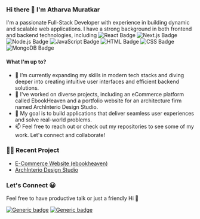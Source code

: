 ### Hi there 👋 I'm Atharva Muratkar

I'm a passionate Full-Stack Developer with experience in building dynamic and scalable web applications. I have a strong background in both frontend and backend technologies, including ![React Badge](https://img.shields.io/badge/React-61DAFB.svg?style=for-the-badge&logo=react&logoColor=black) ![Next.js Badge](https://img.shields.io/badge/Next.js-000000.svg?style=for-the-badge&logo=next.js&logoColor=white) ![Node.js Badge](https://img.shields.io/badge/Node.js-339933.svg?style=for-the-badge&logo=node.js&logoColor=white) ![JavaScript Badge](https://img.shields.io/badge/JavaScript-F7DF1E.svg?style=for-the-badge&logo=javascript&logoColor=black) ![HTML Badge](https://img.shields.io/badge/HTML5-E34F26.svg?style=for-the-badge&logo=html5&logoColor=white) ![CSS Badge](https://img.shields.io/badge/CSS3-1572B6.svg?style=for-the-badge&logo=css3&logoColor=white) ![MongoDB Badge](https://img.shields.io/badge/MongoDB-47A248.svg?style=for-the-badge&logo=mongodb&logoColor=white)



#### What I'm up to?

- 🌱 I’m currently expanding my skills in modern tech stacks and diving deeper into creating intuitive user interfaces and efficient backend solutions.
- 💼 I've worked on diverse projects, including an eCommerce platform called EbookHeaven and a portfolio website for an architecture firm named ArchInterio Design Studio.
- 🚀 My goal is to build applications that deliver seamless user experiences and solve real-world problems.
- 📫 Feel free to reach out or check out my repositories to see some of my work. Let's connect and collaborate!

### 👷‍♂️ Recent Project

- [E-Commerce Website (ebookheaven)](https://github.com/Atharva-14/ecommerce-site)
- [ArchInterio Design Studio](https://github.com/Atharva-14/archinterio-design-studio)

### Let's Connect 😀

Feel free to have productive talk or just a friendly Hi 👋

[![Generic badge](https://img.shields.io/badge/Linkedin-blue.svg?style=for-the-badge)](https://www.linkedin.com/in/Atharva-Muratkar/)
[![Generic badge](https://img.shields.io/badge/Twitter-blue.svg?style=for-the-badge)](https://twitter.com/Atharva9422?s=09)





